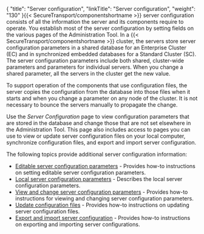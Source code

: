 {
    "title": "Server configuration",
    "linkTitle": "Server configuration",
    "weight": "130"
}{{< SecureTransport/componentshortname  >}} server configuration consists of all the information the server and its components require to operate. You establish most of the server configuration by setting fields on the various pages of the Administration Tool. In a {{< SecureTransport/componentshortname  >}} cluster, the servers store server configuration parameters in a shared database for an Enterprise Cluster (EC) and in synchronized embedded databases for a Standard Cluster (SC). The server configuration parameters include both shared, cluster-wide parameters and parameters for individual servers. When you change a shared parameter, all the servers in the cluster get the new value.

To support operation of the components that use configuration files, the server copies the configuration from the database into those files when it starts and when you change a parameter on any node of the cluster. It is not necessary to bounce the servers manually to propagate the change.

Use the *Server Configuration* page to view configuration parameters that are stored in the database and change those that are not set elsewhere in the Administration Tool. This page also includes access to pages you can use to view or update server configuration files on your local computer, synchronize configuration files, and export and import server configuration.

The following topics provide additional server configuration information:

-   <a href="c_st_editable_server_configuration_parameters" class="MCXref xref">Editable server configuration parameters</a> - Provides how-to instructions on setting editable server configuration parameters.
-   <a href="c_st_local_server_configuration_parameters" class="MCXref xref">Local server configuration parameters</a> - Describes the local server configuration parameters.
-   <a href="t_st_serverconfigurationparameters" class="MCXref xref">View and change server configuration parameters</a> - Provides how-to instructions for viewing and changing server configuration parameters.
-   <a href="t_st_serverconfigurationfiles" class="MCXref xref">Update configuration files</a> - Provides how-to instructions on updating server configuration files.
-   <a href="t_st_serverconfigurationexportimport" class="MCXref xref">Export and import server configuration</a> - Provides how-to instructions on exporting and importing server configurations.

